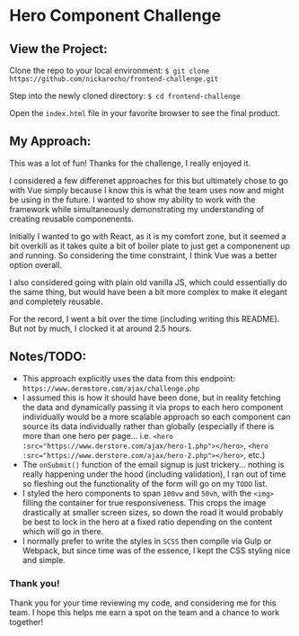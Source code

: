 # Hero Component Challenge

## View the Project:

Clone the repo to your local environment:
`$ git clone https://github.com/nickarocho/frontend-challenge.git`

Step into the newly cloned directory:
`$ cd frontend-challenge`

Open the `index.html` file in your favorite browser to see the final product.

## My Approach:

This was a lot of fun! Thanks for the challenge, I really enjoyed it.

I considered a few differenet approaches for this but ultimately chose to go with Vue simply because I know this is what the team uses now and might be using in the future. I wanted to show my ability to work with the framework while simultaneously demonstrating my understanding of creating reusable componenents.

Initially I wanted to go with React, as it is my comfort zone, but it seemed a bit overkill as it takes quite a bit of boiler plate to just get a componenent up and running. So considering the time constraint, I think Vue was a better option overall.

I also considered going with plain old vanilla JS, which could essentially do the same thing, but would have been a bit more complex to make it elegant and completely reusable.

For the record, I went a bit over the time (including writing this README). But not by much, I clocked it at around 2.5 hours.

## Notes/TODO:

- This approach explicitly uses the data from this endpoint: `https://www.dermstore.com/ajax/challenge.php`
- I assumed this is how it should have been done, but in reality fetching the data and dynamically passing it via props to each hero component individually would be a more scalable approach so each component can source its data individually rather than globally (especially if there is more than one hero per page... i.e. `<hero :src="https://www.derstore.com/ajax/hero-1.php"></hero>`, `<hero :src="https://www.derstore.com/ajax/hero-2.php"></hero>`, etc.)
- The `onSubmit()` function of the email signup is just trickery... nothing is really happening under the hood (including validation), I ran out of time so fleshing out the functionality of the form will go on my `TODO` list.
- I styled the hero components to span `100vw` and `50vh`, with the `<img>` filling the container for true responsiveness. This crops the image drastically at smaller screen sizes, so down the road it would probably be best to lock in the hero at a fixed ratio depending on the content which will go in there.
- I normally prefer to write the styles in `SCSS` then compile via Gulp or Webpack, but since time was of the essence, I kept the CSS styling nice and simple.

### Thank you!

Thank you for your time reviewing my code, and considering me for this team. I hope this helps me earn a spot on the team and a chance to work together!
